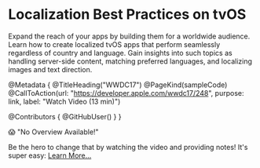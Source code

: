 # Localization Best Practices on tvOS

Expand the reach of your apps by building them for a worldwide audience. Learn how to create localized tvOS apps that perform seamlessly regardless of country and language. Gain insights into such topics as handling server-side content, matching preferred languages, and localizing images and text direction.

@Metadata {
   @TitleHeading("WWDC17")
   @PageKind(sampleCode)
   @CallToAction(url: "https://developer.apple.com/wwdc17/248", purpose: link, label: "Watch Video (13 min)")

   @Contributors {
      @GitHubUser(<replace this with your GitHub handle>)
   }
}

😱 "No Overview Available!"

Be the hero to change that by watching the video and providing notes! It's super easy:
 [Learn More…](https://wwdcnotes.com/documentation/wwdcnotes/contributing)
